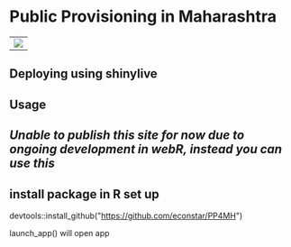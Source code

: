 

<h1>
  <span class="label label-primary"> Public Provisioning in Maharashtra </span>
</h1>






<table>
  <tr>
    <td>  <img src ='https://i.imgur.com/y4ifM8v.png'> </td>
  </tr>
</table>








## Deploying using shinylive 

## Usage 

## ***Unable to publish this site for now due to ongoing development in webR, instead you can use this***



## install package in R set up 


devtools::install_github("https://github.com/econstar/PP4MH")

launch_app() will open app 


